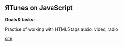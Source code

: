 ## ЯTunes on JavaScript

**Goals & tasks:**

Practice of working with HTML5 tags audio, video, radio


[site](https://expo.io/@sxidsvit/react-native-simple-blog-app)
